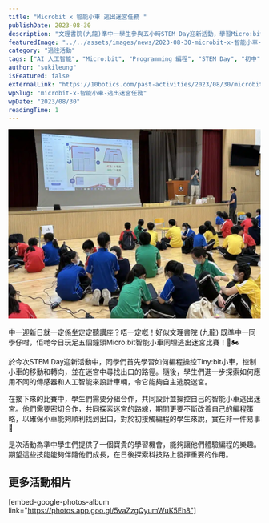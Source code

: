 ```yaml
---
title: "Microbit x 智能小車 逃出迷宮任務 "
publishDate: 2023-08-30
description: "文理書院(九龍)準中一學生參與五小時STEM Day迎新活動，學習Micro:bit智能小車編程和逃出迷宮比賽，體驗編程樂趣，培養團隊合作和問題解決能力。"
featuredImage: "../../assets/images/news/2023-08-30-microbit-x-智能小車-逃出迷宮任務/image1.jpeg"
category: "過往活動"
tags: ["AI 人工智能", "Micro:bit", "Programming 編程", "STEM Day", "初中"]
author: "sukileung"
isFeatured: false
externalLink: "https://10botics.com/past-activities/2023/08/30/microbit-cckln/"
wpSlug: "microbit-x-智能小車-逃出迷宮任務"
wpDate: "2023/08/30"
readingTime: 1
---
```


![](../../assets/images/news/2023-08-30-microbit-x-智能小車-逃出迷宮任務/image2.jpeg)

中一迎新日就一定係坐定定聽講座？唔一定嘅！好似文理書院 (九龍) 既準中一同學仔咁，佢哋今日玩足五個鐘頭Micro:bit智能小車同埋逃出迷宮比賽！🛞🏍️

於今次STEM Day迎新活動中，同學們首先學習如何編程操控Tiny:bit小車，控制小車的移動和轉向，並在迷宮中尋找出口的路徑。隨後，學生們進一步探索如何應用不同的傳感器和人工智能來設計車輛，令它能夠自主逃脫迷宮。

在接下來的比賽中，學生們需要分組合作，共同設計並操控自己的智能小車逃出迷宮。他們需要密切合作，共同探索迷宮的路線，期間更要不斷改善自己的編程策略，以確保小車能夠順利找到出口，對於初接觸編程的學生來說，實在非一件易事👀

是次活動為準中學生們提供了一個寶貴的學習機會，能夠讓他們體驗編程的樂趣。期望這些技能能夠伴隨他們成長，在日後探索科技路上發揮重要的作用。

## 更多活動相片

[embed-google-photos-album link="https://photos.app.goo.gl/5vaZzgQyumWuK5Eh8"]
